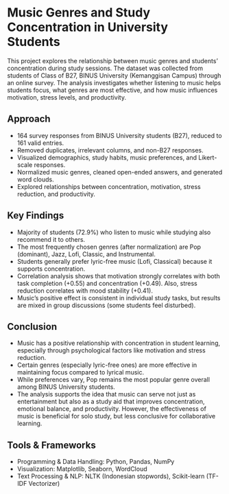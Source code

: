 # Music Genres and Study Concentration in University Students
This project explores the relationship between music genres and students’ concentration during study sessions. The dataset was collected from students of Class of B27, BINUS University (Kemanggisan Campus) through an online survey. The analysis investigates whether listening to music helps students focus, what genres are most effective, and how music influences motivation, stress levels, and productivity.

## Approach

- 164 survey responses from BINUS University students (B27), reduced to 161 valid entries.
- Removed duplicates, irrelevant columns, and non-B27 responses.
- Visualized demographics, study habits, music preferences, and Likert-scale responses.
- Normalized music genres, cleaned open-ended answers, and generated word clouds.
- Explored relationships between concentration, motivation, stress reduction, and productivity.
  
## Key Findings
- Majority of students (72.9%) who listen to music while studying also recommend it to others.
- The most frequently chosen genres (after normalization) are Pop (dominant), Jazz, Lofi, Classic, and Instrumental.
- Students generally prefer lyric-free music (Lofi, Classical) because it supports concentration.
- Correlation analysis shows that motivation strongly correlates with both task completion (+0.55) and concentration (+0.49). Also, stress reduction correlates with mood stability (+0.41).
- Music’s positive effect is consistent in individual study tasks, but results are mixed in group discussions (some students feel disturbed).

## Conclusion
- Music has a positive relationship with concentration in student learning, especially through psychological factors like motivation and stress reduction.
- Certain genres (especially lyric-free ones) are more effective in maintaining focus compared to lyrical music.
- While preferences vary, Pop remains the most popular genre overall among BINUS University students.
- The analysis supports the idea that music can serve not just as entertainment but also as a study aid that improves concentration, emotional balance, and productivity. However, the effectiveness of music is beneficial for solo study, but less conclusive for collaborative learning.

## Tools & Frameworks 
- Programming & Data Handling: Python, Pandas, NumPy
- Visualization: Matplotlib, Seaborn, WordCloud
- Text Processing & NLP: NLTK (Indonesian stopwords), Scikit-learn (TF-IDF Vectorizer)
